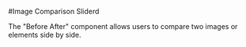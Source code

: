 #Image Comparison Sliderd

The "Before After" component allows users to compare two images or elements side by side.
